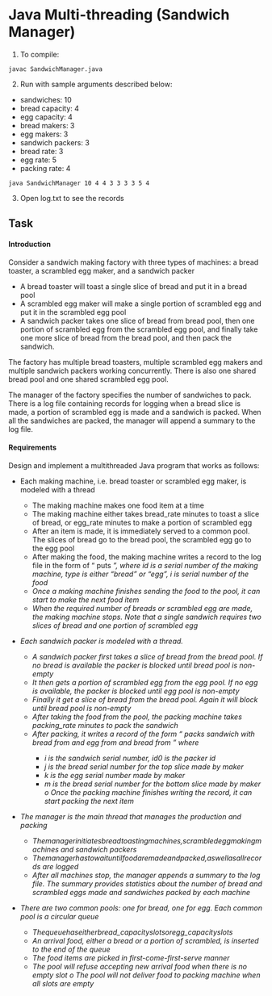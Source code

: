 # Java Multi-threading (Sandwich Manager)
1. To compile:
```
javac SandwichManager.java
```

2. Run with sample arguments described below: 
- sandwiches: 10
- bread capacity: 4
- egg capacity: 4
- bread makers: 3
- egg makers: 3
- sandwich packers: 3
- bread rate: 3
- egg rate: 5
- packing rate: 4
```
java SandwichManager 10 4 4 3 3 3 3 5 4
```

3. Open log.txt to see the records


## Task
#### Introduction
Consider a sandwich making factory with three types of machines: a bread toaster, a scrambled egg maker, and a sandwich packer
- A bread toaster will toast a single slice of bread and put it in a bread pool
- A scrambled egg maker will make a single portion of scrambled egg and put it in the
scrambled egg pool
- A sandwich packer takes one slice of bread from bread pool, then one portion of
scrambled egg from the scrambled egg pool, and finally take one more slice of bread from the bread pool, and then pack the sandwich.

The factory has multiple bread toasters, multiple scrambled egg makers and multiple sandwich packers working concurrently. There is also one shared bread pool and one shared scrambled egg pool.

The manager of the factory specifies the number of sandwiches to pack. There is a log file containing records for logging when a bread slice is made, a portion of scrambled egg is made and a sandwich is packed. When all the sandwiches are packed, the manager will append a summary to the log file.

#### Requirements
Design and implement a multithreaded Java program that works as follows:

- Each making machine, i.e. bread toaster or scrambled egg maker, is modeled with a
thread
  - The making machine makes one food item at a time
  - The making machine either takes bread_rate minutes to toast a slice of bread, or egg_rate minutes to make a portion of scrambled egg
  - After an item is made, it is immediately served to a common pool. The slices of bread go to the bread pool, the scrambled egg go to the egg pool
  - After making the food, the making machine writes a record to the log file in the form of “<id> puts <type> <i>”, where id is a serial number of the making machine, type is either “bread” or “egg”, i is serial number of the food
  - Once a making machine finishes sending the food to the pool, it can start to make the next food item
  - When the required number of breads or scrambled egg are made, the making machine stops. Note that a single sandwich requires two slices of bread and one portion of scrambled egg

- Each sandwich packer is modeled with a thread.
  - A sandwich packer first takes a slice of bread from the bread pool. If no bread is available the packer is blocked until bread pool is non-empty
  - It then gets a portion of scrambled egg from the egg pool. If no egg is available, the packer is blocked until egg pool is non-empty
  - Finally it get a slice of bread from the bread pool. Again it will block until bread pool is non-empty
  - After taking the food from the pool, the packing machine takes packing_rate minutes to pack the sandwich
  - After packing, it writes a record of the form “<id0> packs sandwich <i> with bread <j> from <id1> and egg <k> from <id2> and bread <m> from <id3>” where
    - i is the sandwich serial number, id0 is the packer id
    - j is the bread serial number for the top slice made by maker <id1>
    - k is the egg serial number made by maker <id2>
    - m is the bread serial number for the bottom slice made by maker <id3> o Once the packing machine finishes writing the record, it can start packing the next item

- The manager is the main thread that manages the production and packing
  - Themanagerinitiatesbreadtoastingmachines,scrambledeggmakingmachines and sandwich packers
  - Themanagerhastowaituntilfoodaremadeandpacked,aswellasallrecords are logged
  - After all machines stop, the manager appends a summary to the log file. The summary provides statistics about the number of bread and scrambled eggs made and sandwiches packed by each machine

- There are two common pools: one for bread, one for egg. Each common pool is a circular queue
  - Thequeuehaseitherbread_capacityslotsoregg_capacityslots
  - An arrival food, either a bread or a portion of scrambled, is inserted to the end of the queue
  - The food items are picked in first-come-first-serve manner
  - The pool will refuse accepting new arrival food when there is no empty slot o The pool will not deliver food to packing machine when all slots are empty
